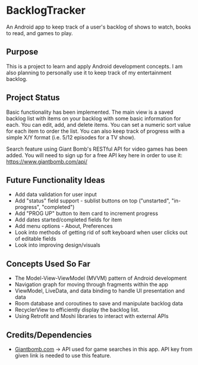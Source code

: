 # BacklogTracker
An Android app to keep track of a user's backlog of shows to watch, books to read, and games to play.

## Purpose
This is a project to learn and apply Android development concepts. I am also planning to personally use it to keep track of my entertainment backlog.

## Project Status

Basic functionality has been implemented. The main view is a saved backlog list with items on your backlog with some basic information for each. You can edit, add, and delete items. You can set a numeric sort value for each item to order the list. You can also keep track of progress with a simple X/Y format (i.e. 5/12 episodes for a TV show).

Search feature using Giant Bomb's RESTful API for video games has been added. You will need to sign up for a free API key here in order to use it: https://www.giantbomb.com/api/

## Future Functionality Ideas
- Add data validation for user input
- Add "status" field support - sublist buttons on top ("unstarted", "in-progress", "completed")
- Add "PROG UP" button to item card to increment progress
- Add dates started/completed fields for item
- Add menu options - About, Preferences
- Look into methods of getting rid of soft keyboard when user clicks out of editable fields
- Look into improving design/visuals

## Concepts Used So Far
- The Model-View-ViewModel (MVVM) pattern of Android development
- Navigation graph for moving through fragments within the app
- ViewModel, LiveData, and data binding to handle UI presentation and data
- Room database and coroutines to save and manipulate backlog data
- RecyclerView to efficiently display the backlog list.
- Using Retrofit and Moshi libraries to interact with external APIs

## Credits/Dependencies
- [Giantbomb.com](https://www.giantbomb.com/api/) -> API used for game searches in this app. API key from given link is needed to use this feature.
